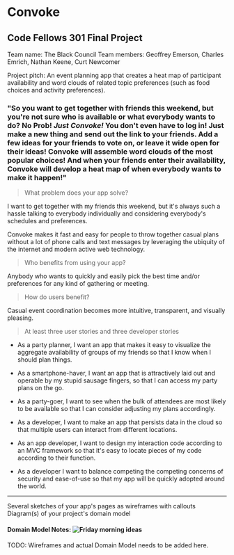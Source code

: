# Convoke

## Code Fellows 301 Final Project

Team name: The Black Council
Team members: Geoffrey Emerson, Charles Emrich, Nathan Keene, Curt Newcomer

Project pitch: An event planning app that creates a heat map of participant availability and word clouds of related topic preferences (such as food choices and activity preferences).

### "So you want to get together with friends this weekend, but you're not sure who is available or what everybody wants to do? No Prob! ***Just Convoke!*** You don't even have to log in! Just make a new thing and send out the link to your friends. Add a few ideas for your friends to vote on, or leave it wide open for their ideas! Convoke will assemble word clouds of the most popular choices! And when your friends enter their availability, Convoke will develop a heat map of when everybody wants to make it happen!"

> What problem does your app solve?

I want to get together with my friends this weekend, but it's always such a hassle talking to everybody individually and considering everybody's schedules and preferences.

Convoke makes it fast and easy for people to throw together casual plans without a lot of phone calls and text messages by leveraging the ubiquity of the internet and modern active web technology.

> Who benefits from using your app?

Anybody who wants to quickly and easily pick the best time and/or preferences for any kind of gathering or meeting.

> How do users benefit?

Casual event coordination becomes more intuitive, transparent, and visually pleasing.

> At least three user stories and three developer stories

- As a party planner, I want an app that makes it easy to visualize the aggregate availability of groups of my friends so that I know when I should plan things.
- As a smartphone-haver, I want an app that is attractively laid out and operable by my stupid sausage fingers, so that I can access my party plans on the go.
- As a party-goer, I want to see when the bulk of attendees are most likely to be available so that I can consider adjusting my plans accordingly.

- As a developer, I want to make an app that persists data in the cloud so that multiple users can interact from different locations.
- As an app developer, I want to design my interaction code according to an MVC framework so that it's easy to locate pieces of my code according to their function.
- As a developer I want to balance competing the competing concerns of security and ease-of-use so that my app will be quickly adopted around the world.

---
Several sketches of your app's pages as wireframes with callouts
Diagram(s) of your project's domain model

#### Domain Model Notes: ![Friday morning ideas](https://raw.githubusercontent.com/GeoffreyEmerson/301-final-project/master/projectImages/domainModelConvoke.jpg)

TODO: Wireframes and actual Domain Model needs to be added here.
